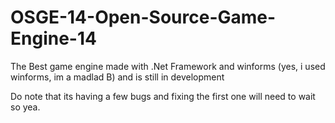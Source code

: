 # OSGE-14-Open-Source-Game-Engine-14
The Best game engine made with .Net Framework and winforms (yes, i used winforms, im a madlad B) and is still in development

Do note that its having a few bugs and fixing the first one will need to wait so yea.
